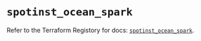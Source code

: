 # `spotinst_ocean_spark`

Refer to the Terraform Registory for docs: [`spotinst_ocean_spark`](https://registry.terraform.io/providers/spotinst/spotinst/1.132.0/docs/resources/ocean_spark).

